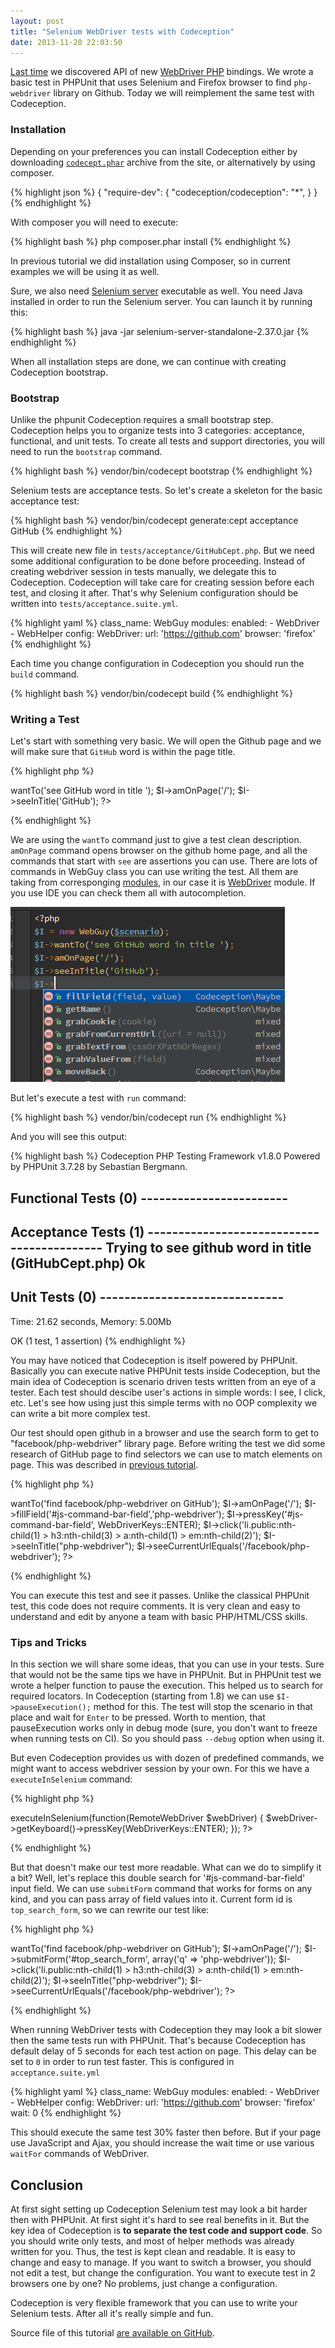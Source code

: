 ```yaml
---
layout: post
title: "Selenium WebDriver tests with Codeception"
date: 2013-11-20 22:03:50
---
```



[Last time](https://codeception.com/11-12-2013/working-with-phpunit-and-selenium-webdriver.html) we discovered API of new [WebDriver PHP](https://github.com/facebook/php-webdriver) bindings. We wrote a basic test in PHPUnit that uses Selenium and Firefox browser to find `php-webdriver` library on Github. Today we will reimplement the same test with Codeception.


### Installation


Depending on your preferences you can install Codeception either by downloading [`codecept.phar`](https://codeception.com/thanks.html) archive from the site, or alternatively by using composer.

{% highlight json %}
{
    "require-dev": {
        "codeception/codeception": "*",
    }
}
{% endhighlight %}

With composer you will need to execute:

{% highlight bash %}
php composer.phar install
{% endhighlight %}

In previous tutorial we did installation using Composer, so in current examples we will be using it as well.

Sure, we also need [Selenium server](https://code.google.com/p/selenium/downloads/detail?name=selenium-server-standalone-2.37.0.jar&can=2&q=selenium-server-standalone-2) executable as well. You need Java installed in order to run the Selenium server. You can launch it by running this:

{% highlight bash %}
java -jar selenium-server-standalone-2.37.0.jar
{% endhighlight %}

When all installation steps are done, we can continue with creating Codeception bootstrap.


### Bootstrap


Unlike the phpunit Codeception requires a small bootstrap step. Codeception helps you to organize tests into 3 categories: acceptance, functional, and unit tests. To create all tests and support directories, you will need to run the `bootstrap` command.

{% highlight bash %}
vendor/bin/codecept bootstrap
{% endhighlight %}

Selenium tests are acceptance tests. So let's create a skeleton for the basic acceptance test:

{% highlight bash %}
vendor/bin/codecept generate:cept acceptance GitHub
{% endhighlight %}

This will create new file in `tests/acceptance/GitHubCept.php`. But we need some additional configuration to be done before proceeding. Instead of creating webdriver session in tests manually, we delegate this to Codeception. Codeception will take care for creating session before each test, and closing it after. That's why Selenium configuration should be written into `tests/acceptance.suite.yml`.

{% highlight yaml %}
class_name: WebGuy
modules:
    enabled:
        - WebDriver
        - WebHelper
    config:
        WebDriver:
            url: 'https://github.com'
            browser: 'firefox'
{% endhighlight %}

Each time you change configuration in Codeception you should run the `build` command.

{% highlight bash %}
vendor/bin/codecept build
{% endhighlight %}


### Writing a Test

Let's start with something very basic. We will open the Github page and we will make sure that `GitHub` word is within the page title.

{% highlight php %}
<?php
$I = new WebGuy($scenario);
$I->wantTo('see GitHub word in title ');
$I->amOnPage('/');
$I->seeInTitle('GitHub');
?>
{% endhighlight %}

We are using the `wantTo` command just to give a test clean description. `amOnPage` command opens browser on the github home page, and all the commands that start with `see` are assertions you can use. There are lots of commands in WebGuy class you can use writing the test. All them are taking from corresponging [modules](https://codeception.com/docs/03-ModulesAndHelpers), in our case it is [WebDriver](https://codeception.com/docs/modules/WebDriver) module. If you use IDE you can check them all with autocompletion.

![Codeception Autocomplete](/images/webdriver/codecept-wb.png)

But let's execute a test with `run` command:

{% highlight bash %}
vendor/bin/codecept run
{% endhighlight %}

And you will see this output:

{% highlight bash %}
Codeception PHP Testing Framework v1.8.0
Powered by PHPUnit 3.7.28 by Sebastian Bergmann.

Functional Tests (0) ------------------------
---------------------------------------------

Acceptance Tests (1) -------------------------------------------
Trying to see github word in title  (GitHubCept.php)       Ok
----------------------------------------------------------------

Unit Tests (0) ------------------------------
---------------------------------------------


Time: 21.62 seconds, Memory: 5.00Mb

OK (1 test, 1 assertion)
{% endhighlight %}

You may have noticed that Codeception is itself powered by PHPUnit. Basically you can execute native PHPUnit tests inside Codeception, but the main idea of Codeception is scenario driven tests written from an eye of a tester. Each test should descibe user's actions in simple words: I see, I click, etc. Let's see how using just this simple terms with no OOP complexity we can write a bit more complex test.

Our test should open github in a browser and use the search form to get to "facebook/php-webdriver" library page.
Before writing the test we did some research of GitHub page to find selectors we can use to match elements on page. This was described in [previous tutorial](https://codeception.com/11-12-2013/working-with-phpunit-and-selenium-webdriver.html).

{% highlight php %}
<?php
$I = new WebGuy($scenario);
$I->wantTo('find facebook/php-webdriver on GitHub');
$I->amOnPage('/');
$I->fillField('#js-command-bar-field','php-webdriver');
$I->pressKey('#js-command-bar-field', WebDriverKeys::ENTER);
$I->click('li.public:nth-child(1) > h3:nth-child(3) > a:nth-child(1) > em:nth-child(2)');
$I->seeInTitle("php-webdriver");
$I->seeCurrentUrlEquals('/facebook/php-webdriver');
?>
{% endhighlight %}

You can execute this test and see it passes. Unlike the classical PHPUnit test, this code does not require comments. It is very clean and easy to understand and edit by anyone a team with basic PHP/HTML/CSS skills. 

### Tips and Tricks

In this section we will share some ideas, that you can use in your tests. Sure that would not be the same tips we have in PHPUnit. But in PHPUnit test we wrote a helper function to pause the execution. This helped us to search for required locators. In Codeception (starting from 1.8) we can use `$I->pauseExecution();` method for this. The test will stop the scenario in that place and wait for `Enter` to be pressed. Worth to mention, that pauseExecution works only in debug mode (sure, you don't want to freeze when running tests on CI). So you should pass `--debug` option when using it.

But even Codeception provides us with dozen of predefined commands, we might want to access webdriver session by your own. For this we have a `executeInSelenium` command:

{% highlight php %}
<?
$I->executeInSelenium(function(RemoteWebDriver $webDriver) {
	$webDriver->getKeyboard()->pressKey(WebDriverKeys::ENTER);
});
?>
{% endhighlight %}

But that doesn't make our test more readable. What can we do to simplify it a bit?
Well, let's replace this double search for '#js-command-bar-field' input field. We can use `submitForm` command that works for forms on any kind, and you can pass array of field values into it. Current form id is `top_search_form`, so we can rewrite our test like:

{% highlight php %}
<?php
$I = new WebGuy($scenario);
$I->wantTo('find facebook/php-webdriver on GitHub');
$I->amOnPage('/');
$I->submitForm('#top_search_form', array('q' => 'php-webdriver'));
$I->click('li.public:nth-child(1) > h3:nth-child(3) > a:nth-child(1) > em:nth-child(2)');
$I->seeInTitle("php-webdriver");
$I->seeCurrentUrlEquals('/facebook/php-webdriver');
?>
{% endhighlight %}

When running WebDriver tests with Codeception they may look a bit slower then the same tests run with PHPUnit. 
That's because Codeception has default delay of 5 seconds for each test action on page. This delay can be set to `0` in order to run test faster. This is configured in `acceptance.suite.yml`

{% highlight yaml %}
class_name: WebGuy
modules:
    enabled:
        - WebDriver
        - WebHelper
    config:
        WebDriver:
            url: 'https://github.com'
            browser: 'firefox'
            wait: 0
{% endhighlight %}

This should execute the same test 30% faster then before. But if your page use JavaScript and Ajax, you should increase the wait time or use various `waitFor` commands of WebDriver.

## Conclusion

At first sight setting up Codeception Selenium test may look a bit harder then with PHPUnit. At first sight it's hard to see real benefits in it. But the key idea of Codeception is **to separate the test code and support code**. So you should write only tests, and most of helper methods was already written for you. Thus, the test is kept clean and readable. It is easy to change and easy to manage. If you want to switch a browser, you should not edit a test, but change the configuration. You want to execute test in 2 browsers one by one? No problems, just change a configuration. 

Codeception is very flexible framework that you can use to write your Selenium tests. After all it's really simple and fun.

Source file of this tutorial [are available on GitHub](https://github.com/DavertMik/codeception-webdriver-demo).
